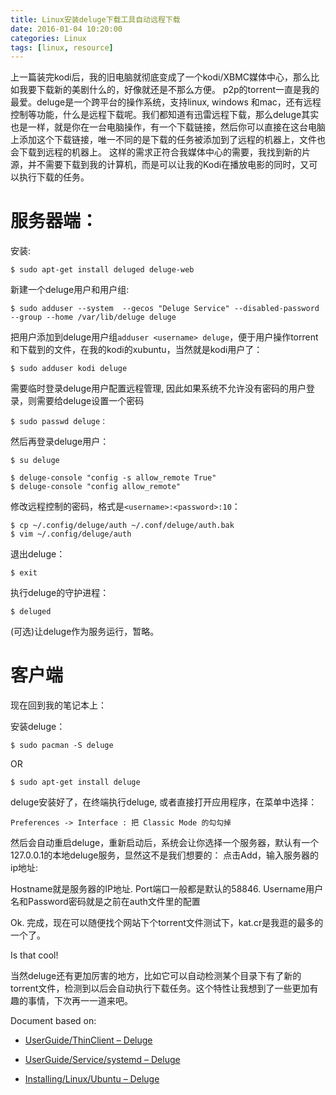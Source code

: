 ```yaml
---
title: Linux安装deluge下载工具自动远程下载
date: 2016-01-04 10:20:00 
categories: Linux
tags: [linux, resource]
---
```

上一篇装完kodi后，我的旧电脑就彻底变成了一个kodi/XBMC媒体中心，那么比如我要下载新的美剧什么的，好像就还是不那么方便。
p2p的torrent一直是我的最爱。deluge是一个跨平台的操作系统，支持linux, windows 和mac，还有远程控制等功能，什么是远程下载呢。我们都知道有迅雷远程下载，那么deluge其实也是一样，就是你在一台电脑操作，有一个下载链接，然后你可以直接在这台电脑上添加这个下载链接，唯一不同的是下载的任务被添加到了远程的机器上，文件也会下载到远程的机器上。
这样的需求正符合我媒体中心的需要，我找到新的片源，并不需要下载到我的计算机，而是可以让我的Kodi在播放电影的同时，又可以执行下载的任务。


# 服务器端：

安装:

    $ sudo apt-get install deluged deluge-web

新建一个deluge用户和用户组:

    $ sudo adduser --system  --gecos "Deluge Service" --disabled-password --group --home /var/lib/deluge deluge

把用户添加到deluge用户组```adduser <username> deluge```，便于用户操作torrent和下载到的文件，在我的kodi的xubuntu，当然就是kodi用户了：

    $ sudo adduser kodi deluge

需要临时登录deluge用户配置远程管理, 因此如果系统不允许没有密码的用户登录，则需要给deluge设置一个密码

    $ sudo passwd deluge：

然后再登录deluge用户：

    $ su deluge

    $ deluge-console "config -s allow_remote True"
    $ deluge-console "config allow_remote"

修改远程控制的密码，格式是```<username>:<password>:10```：

    $ cp ~/.config/deluge/auth ~/.conf/deluge/auth.bak
    $ vim ~/.config/deluge/auth

退出deluge：

    $ exit

执行deluge的守护进程：

    $ deluged

(可选)让deluge作为服务运行，暂略。

# 客户端

现在回到我的笔记本上：

安装deluge：

    $ sudo pacman -S deluge

OR

    $ sudo apt-get install deluge

deluge安装好了，在终端执行deluge, 或者直接打开应用程序，在菜单中选择：

    Preferences -> Interface : 把 Classic Mode 的勾勾掉

然后会自动重启deluge，重新启动后，系统会让你选择一个服务器，默认有一个127.0.0.1的本地deluge服务，显然这不是我们想要的：
点击Add，输入服务器的ip地址:

Hostname就是服务器的IP地址.
Port端口一般都是默认的58846.
Username用户名和Password密码就是之前在auth文件里的配置

Ok. 完成，现在可以随便找个网站下个torrent文件测试下，kat.cr是我逛的最多的一个了。

Is that cool!

当然deluge还有更加厉害的地方，比如它可以自动检测某个目录下有了新的torrent文件，检测到以后会自动执行下载任务。这个特性让我想到了一些更加有趣的事情，下次再一一道来吧。

Document based on:

* [UserGuide/ThinClient – Deluge](http://dev.deluge-torrent.org/wiki/UserGuide/ThinClient)

* [UserGuide/Service/systemd – Deluge](http://dev.deluge-torrent.org/wiki/UserGuide/Service/systemd)

* [Installing/Linux/Ubuntu – Deluge](http://dev.deluge-torrent.org/wiki/Installing/Linux/Ubuntu)
